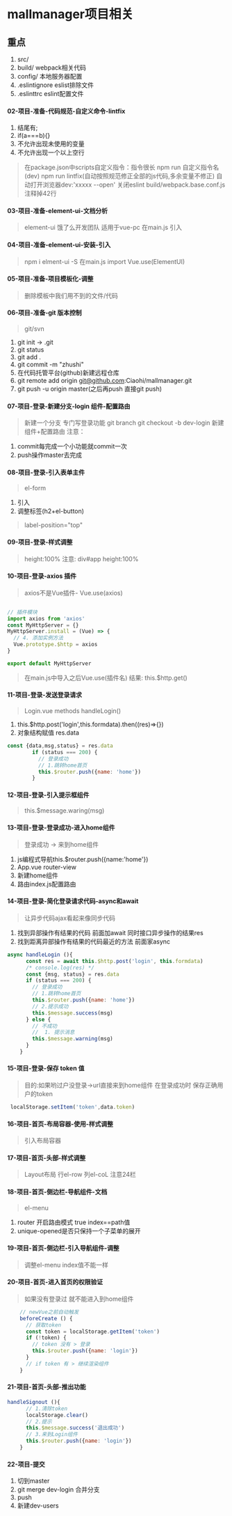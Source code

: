 # mallmanager项目相关


## 重点
1. src/
2. build/ webpack相关代码
3. config/ 本地服务器配置
4. .eslintignore eslist排除文件
5. .eslinttrc eslint配置文件
#### 02-项目-准备-代码规范-自定义命令-lintfix
1. 结尾有;
2. if(a===b){}
3. 不允许出现未使用的变量
4. 不允许出现一个以上空行

> 在package.json中scripts自定义指令：指令很长
> npm run 自定义指令名(dev)
> npm run lintfix(自动按照规范修正全部的js代码,多余变量不修正)
> 自动打开浏览器dev:'xxxxx --open'
> 关闭eslint build/webpack.base.conf.js 注释掉42行

#### 03-项目-准备-element-ui-文档分析

> element-ui 饿了么开发团队
> 适用于vue-pc
> 在main.js 引入

#### 04-项目-准备-element-ui-安装-引入

> npm i elment-ui -S
> 在main.js import
> Vue.use(ElementUI)

#### 05-项目-准备-项目模板化-调整
> 删除模板中我们用不到的文件/代码

#### 06-项目-准备-git 版本控制
> git/svn
1. git init -> .git
2. git status
3. git add .
4. git commit -m "zhushi"
5. 在代码托管平台(github)新建远程仓库
6. git remote add origin git@github.com:Ciaohi/mallmanager.git
7. git push -u origin master(之后再push 直接git push)

#### 07-项目-登录-新建分支-login 组件-配置路由
> 新建一个分支 专门写登录功能
> git branch
> git checkout -b dev-login
> 新建组件+配置路由
> 注意： 
1. commit每完成一个小功能就commit一次
2. push操作master去完成

#### 08-项目-登录-引入表单主件

> el-form
1. 引入
2. 调整标签(h2+el-button)
> label-position="top"

#### 09-项目-登录-样式调整
> height:100%
> 注意: div#app height:100%

#### 10-项目-登录-axios 插件
> axios不是Vue插件- Vue.use(axios)

```js

// 插件模块
import axios from 'axios'
const MyHttpServer = {}
MyHttpServer.install = (Vue) => {
  // 4. 添加实例方法
  Vue.prototype.$http = axios
}

export default MyHttpServer

```
> 在main.js中导入之后Vue.use(插件名)
> 结果: this.$http.get()

#### 11-项目-登录-发送登录请求
> Login.vue methods handleLogin()
1. this.$http.post('login',this.formdata).then((res)=>{})
2. 对象结构赋值 res.data

```js
const {data,msg,status} = res.data
        if (status === 200) {
          // 登录成功
          // 1.跳转home首页
          this.$router.push({name: 'home'})
        }
```

#### 12-项目-登录-引入提示框组件
> this.$message.waring(msg)

#### 13-项目-登录-登录成功-进入home组件
> 登录成功 -> 来到home组件
1. js编程式导航this.$router.push({name:'home'})
2. App.vue router-view
3. 新建home组件
4. 路由index.js配置路由

#### 14-项目-登录-简化登录请求代码-async和await
> 让异步代码ajax看起来像同步代码
1. 找到异部操作有结果的代码 前面加await 同时接口异步操作的结果res
2. 找到距离异部操作有结果的代码最近的方法 前面家async
```js
async handleLogin (){
      const res = await this.$http.post('login', this.formdata)
      /* console.log(res) */
      const {msg, status} = res.data
      if (status === 200) {
        // 登录成功
        // 1.跳转home首页
        this.$router.push({name: 'home'})
        // 2.提示成功
        this.$message.success(msg)
      } else {
        // 不成功
        //  1. 提示消息
        this.$message.warning(msg)
      }
    }
```
#### 15-项目-登录-保存 token 值

> 目的:如果哟过户没登录->url直接来到home组件
> 在登录成功时 保存正确用户的token
```js
 localStorage.setItem('token',data.token)
```

#### 16-项目-首页-布局容器-使用-样式调整
> 引入布局容器
#### 17-项目-首页-头部-样式调整
> Layout布局
> 行el-row
> 列el-coL
> 注意24栏

#### 18-项目-首页-侧边栏-导航组件-文档
> el-menu
1. router 开启路由模式 true index==path值
2. unique-opened是否只保持一个子菜单的展开

#### 19-项目-首页-侧边栏-引入导航组件-调整

> 调整el-menu
> index值不能一样

#### 20-项目-首页-进入首页的权限验证

> 如果没有登录过 就不能进入到home组件
```js
    // newVue之前自动触发
    beforeCreate () {
      // 获取token
      const token = localStorage.getItem('token')
      if (!token) {
        // token 没有 > 登录
        this.$router.push({name: 'login'})
      }
      // if token 有 > 继续渲染组件
    } 
```

#### 21-项目-首页-头部-推出功能
```js
handleSignout (){
      // 1.清除token
      localStorage.clear()
      // 2.提示
      this.$message.success('退出成功')
      // 3.来到Login组件
      this.$router.push({name: 'login'})
    }
```
#### 22-项目-提交
1. 切到master
2. git merge dev-login 合并分支
3. push
4. 新建dev-users
